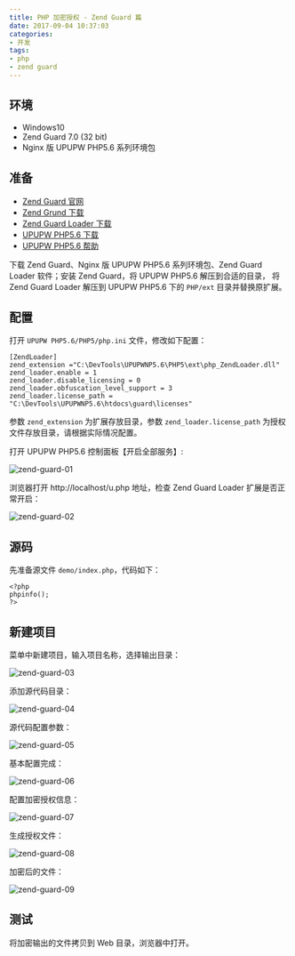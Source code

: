 ```yaml
---
title: PHP 加密授权 - Zend Guard 篇
date: 2017-09-04 10:37:03
categories:
- 开发
tags:
- php
- zend guard
---
```


## 环境

- Windows10
- Zend Guard 7.0 (32 bit)
- Nginx 版 UPUPW PHP5.6 系列环境包

## 准备

- [Zend Guard 官网](https://store.roguewave.com/zend-guard/zend-guard-annual/)  
- [Zend Grund 下载](http://www.zend.com/en/products/guard/downloads)
- [Zend Guard Loader 下载](http://www.zend.com/en/products/loader/downloads)
- [UPUPW PHP5.6 下载](http://www.upupw.net/nphp56/n119.html)  
- [UPUPW PHP5.6 帮助](http://www.upupw.net/nginxhelp/)


下载 Zend Guard、Nginx 版 UPUPW PHP5.6 系列环境包、Zend Guard Loader 软件；安装 Zend Guard，将 UPUPW PHP5.6 解压到合适的目录，
将 Zend Guard Loader 解压到 UPUPW PHP5.6 下的  `PHP/ext` 目录并替换原扩展。

## 配置

打开 `UPUPW PHP5.6/PHP5/php.ini` 文件，修改如下配置：

```
[ZendLoader]
zend_extension ="C:\DevTools\UPUPWNP5.6\PHP5\ext\php_ZendLoader.dll"
zend_loader.enable = 1
zend_loader.disable_licensing = 0
zend_loader.obfuscation_level_support = 3
zend_loader.license_path = "C:\DevTools\UPUPWNP5.6\htdocs\guard\licenses"
```

参数 `zend_extension` 为扩展存放目录，参数 `zend_loader.license_path` 为授权文件存放目录，请根据实际情况配置。


打开 UPUPW PHP5.6 控制面板【开启全部服务】:

![zend-guard-01](/images/zend-guard-01.png)

浏览器打开 http://localhost/u.php 地址，检查 Zend Guard Loader 扩展是否正常开启：

![zend-guard-02](/images/zend-guard-02.png)

## 源码

先准备源文件 `demo/index.php`，代码如下：

```
<?php
phpinfo();
?>
```

## 新建项目

菜单中新建项目，输入项目名称，选择输出目录：

![zend-guard-03](/images/zend-guard-03.png)

添加源代码目录：

![zend-guard-04](/images/zend-guard-04.png)

源代码配置参数：

![zend-guard-05](/images/zend-guard-05.png)

基本配置完成：

![zend-guard-06](/images/zend-guard-06.png)


配置加密授权信息：

![zend-guard-07](/images/zend-guard-07.png)

生成授权文件：

![zend-guard-08](/images/zend-guard-08.png)

加密后的文件：

![zend-guard-09](/images/zend-guard-09.png)

## 测试

将加密输出的文件拷贝到 Web 目录，浏览器中打开。